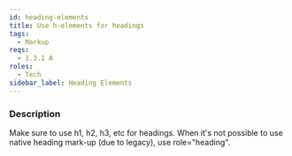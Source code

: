 ```yaml
---
id: heading-elements
title: Use h-elements for headings
tags:
  - Markup
reqs:
  - 1.3.1 A
roles:
  - Tech
sidebar_label: Heading Elements
---
```


### Description

Make sure to use h1, h2, h3, etc for headings. When it's not possible to use native heading mark-up (due to legacy), use role="heading".
